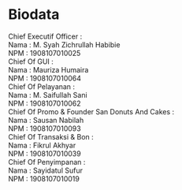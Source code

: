 # Biodata

Chief Executif Officer :<br />
Nama : M. Syah Zichrullah Habibie<br />
NPM  : 1908107010025<br />
Chief Of GUI :<br />
Nama : Mauriza Humaira<br />
NPM  : 1908107010064<br />
Chief Of Pelayanan :<br />
Nama : M. Saifullah Sani<br />
NPM  : 1908107010062<br />
Chief Of Promo & Founder San Donuts And Cakes :<br />
Nama : Sausan Nabilah<br />
NPM  : 1908107010093<br />
Chief Of Transaksi & Bon :<br />
Nama : Fikrul Akhyar<br />
NPM  : 1908107010039<br />
Chief Of Penyimpanan :<br />
Nama : Sayidatul Sufur<br />
NPM  : 1908107010019
